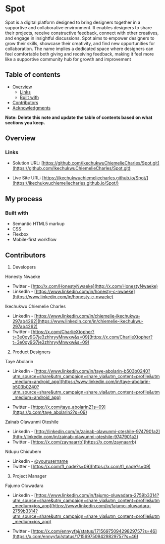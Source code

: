 # Spot

Spot is a digital platform designed to bring designers together in a supportive and collaborative environment. It enables designers to share their projects, receive constructive feedback, connect with other creatives, and engage in insightful discussions. Spot aims to empower designers to grow their skills, showcase their creativity, and find new opportunities for collaboration.
The name implies a dedicated space where designers can feel comfortable both giving and receiving feedback, making it feel more like a supportive community hub for growth and improvement

## Table of contents

- [Overview](#overview)
  - [Links](#links)
  - [Built with](#built-with)
- [Contributors](#Contributors)
- [Acknowledgments](#acknowledgments)

**Note: Delete this note and update the table of contents based on what sections you keep.**

## Overview

### Links

- Solution URL: [https://github.com/IkechukwuChiemelieCharles/Spot.git](https://github.com/IkechukwuChiemelieCharles/Spot.git)

- Live Site URL: [https://ikechukwuchiemeliecharles.github.io/Spot/](https://ikechukwuchiemeliecharles.github.io/Spot/)

## My process

### Built with

- Semantic HTML5 markup
- CSS
- Flexbox
- Mobile-first workflow

## Contributors

1. Developers

Honesty Nwaeke

- Twitter - [http://x.com/HonestyNwaeke](http://x.com/HonestyNwaeke)
- LinkedIn - [https://www.linkedin.com/in/honesty-c-nwaeke](https://www.linkedin.com/in/honesty-c-nwaeke)

Ikechukwu Chiemelie Charles

- LinkedIn - [https://www.linkedin.com/in/chiemelie-ikechukwu-297ab4262](https://www.linkedin.com/in/chiemelie-ikechukwu-297ab4262)
- Twitter - [https://x.com/CharlieXtopher?t=3e0oy9G7je3zhhryyMnwxw&s=09](https://x.com/CharlieXtopher?t=3e0oy9G7je3zhhryyMnwxw&s=09)

2. Product Designers

Taye Abolarin

- LinkedIn - [https://www.linkedin.com/in/taye-abolarin-b503b0240?utm_source=share&utm_campaign=share_via&utm_content=profile&utm_medium=android_app](https://www.linkedin.com/in/taye-abolarin-b503b0240?utm_source=share&utm_campaign=share_via&utm_content=profile&utm_medium=android_app)

- Twitter - [https://x.com/taye_abolarin2?s=09](https://x.com/taye_abolarin2?s=09)

Zainab Olawunmi Oteshile

- LinkedIn - [http://linkedin.com/in/zainab-olawunmi-oteshile-9747901a2](http://linkedin.com/in/zainab-olawunmi-oteshile-9747901a2)
- Twitter - [https://x.com/zaynaarrb](https://x.com/zaynaarrb)

Ndupu Chidubem

- LinkedIn - [@yourusername](https://www.twitter.com/yourusername)
- Twitter - [https://x.com/fl_nade?s=09](https://x.com/fl_nade?s=09)

3.  Project Manager

Fajumo Oluwadara

- LinkedIn - [https://www.linkedin.com/in/fajumo-oluwadara-2759b3314?utm_source=share&utm_campaign=share_via&utm_content=profile&utm_medium=ios_app](https://www.linkedin.com/in/fajumo-oluwadara-2759b3314?utm_source=share&utm_campaign=share_via&utm_content=profile&utm_medium=ios_app)

- Twitter - [https://x.com/ennyyfaj/status/1715697509429829757?s=46](https://x.com/ennyyfaj/status/1715697509429829757?s=46)
